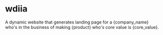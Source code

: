 # wdiia
A dynamic website that generates landing page for a {company_name} who's in the business of making {product} who's core value is {core_value}.
